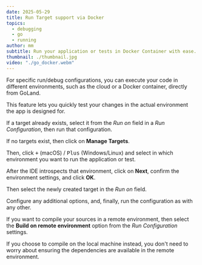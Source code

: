 ```yaml
---
date: 2025-05-29
title: Run Target support via Docker
topics:
  - debugging
  - go
  - running
author: mm
subtitle: Run your application or tests in Docker Container with ease.
thumbnail: ./thumbnail.jpg
video: "./go_docker.webm"
---
```


For specific run/debug configurations, you can execute your code in different environments, such as the cloud or a Docker container, directly from GoLand.

This feature lets you quickly test your changes in the actual environment the app is designed for.

If a target already exists, select it from the _Run on_ field in a _Run Configuration_, then run that configuration.

If no targets exist, then click on **Manage Targets**.

Then, click <kbd>+</kbd> (macOS) / <kbd>Plus</kbd> (Windows/Linux) and select in which environment you want to run the application or test.

After the IDE introspects that environment, click on **Next**, confirm the environment settings, and click **OK**.

Then select the newly created target in the _Run on_ field.

Configure any additional options, and, finally, run the configuration as with any other.

If you want to compile your sources in a remote environment, then select the **Build on remote environment** option from the _Run Configuration_ settings.

If you choose to compile on the local machine instead, you don't need to worry about ensuring the dependencies are available in the remote environment.
